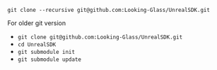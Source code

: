 `git clone --recursive git@github.com:Looking-Glass/UnrealSDK.git`

For older git version

- `git clone git@github.com:Looking-Glass/UnrealSDK.git`
- `cd UnrealSDK`
- `git submodule init`
- `git submodule update`